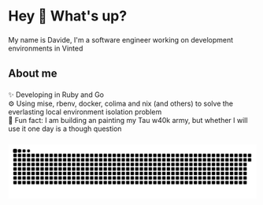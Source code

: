 <h1 align="left">Hey 👋 What's up?</h1>

###

<p align="left">My name is Davide, I'm a software engineer working on development environments in Vinted</p>

###

<h2 align="left">About me</h2>

###

<p align="left">✨ Developing in Ruby and Go<br>⚙️ Using mise, rbenv, docker, colima and nix (and others) to solve the everlasting local environment isolation problem<br>🎲 Fun fact: I am building an painting my Tau w40k army, but whether I will use it one day is a though question</p>

###

<img src="https://raw.githubusercontent.com/texdade/texdade/output/snake.svg" alt="Snake animation" />

###